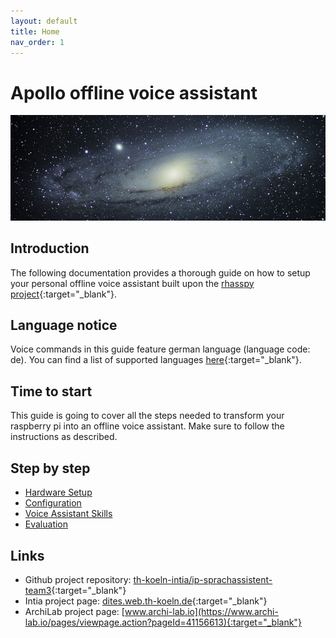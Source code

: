 ```yaml
---
layout: default
title: Home
nav_order: 1
---
```


# Apollo offline voice assistant

<img src="img/homespace.jpg" style="max-width: 100%;"/>

## Introduction
The following documentation provides a thorough guide on how to setup your personal offline voice assistant built upon the [rhasspy project](https://rhasspy.readthedocs.io/en/latest/){:target="_blank"}.

## Language notice
Voice commands in this guide feature german language (language code: de). 
You can find a list of supported languages [here](https://rhasspy.readthedocs.io/en/latest/#supported-languages){:target="_blank"}. 

## Time to start
This guide is going to cover all the steps needed to transform your raspberry pi into an offline voice assistant. Make sure to follow the instructions as described. 

## Step by step
- [Hardware Setup](/hardware/hardware-setup.html)
- [Configuration](/software/software.html)
- [Voice Assistant Skills](skills/skill.html)
- [Evaluation](/evaluation/evluation-intro.html)

## Links

- Github project repository: [th-koeln-intia/ip-sprachassistent-team3](https://github.com/th-koeln-intia/ip-sprachassistent-team3){:target="_blank"}
- Intia project page: [dites.web.th-koeln.de](https://dites.web.th-koeln.de/forschung/projekte/intia/){:target="_blank"}
- ArchiLab project page: [www.archi-lab.io](https://www.archi-lab.io/pages/viewpage.action?pageId=41156613){:target="_blank"}







